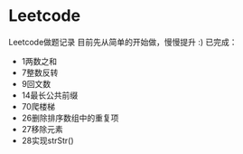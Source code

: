 # Leetcode
Leetcode做题记录
目前先从简单的开始做，慢慢提升 :)
已完成：
* 	1两数之和 
* 	7整数反转
* 	9回文数    
* 	14最长公共前缀    
*   70爬楼梯    
*   26删除排序数组中的重复项
*   27移除元素
*   28实现strStr()
